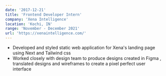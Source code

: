 ```yaml
---
date: '2017-12-21'
title: 'Frontend Developer Intern'
company: 'Xena Intelligence'
location: 'Kochi, IN'
range: 'November - December 2021'
url: 'https://xenaintelligence.com/'
---
```


- Developed and styled static web application for Xena's landing page using Next and Tailwind css
- Worked closely with design team to produce designs created in Figma , translated designs and wireframes to create a pixel perfect user interface
